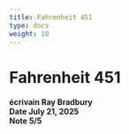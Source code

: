 ```yaml
---
title: Fahrenheit 451
type: docs
weight: 10
---
```


# **Fahrenheit 451**

<h4>écrivain <span class='book_header'>Ray Bradbury</span></br>Date <span class='book_header'>July 21, 2025</span></br>Note <span class='book_header'>5/5</span></h4>